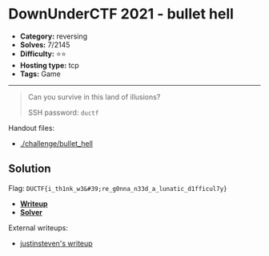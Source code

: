 # DownUnderCTF 2021 - bullet hell

- **Category:** reversing
- **Solves:** 7/2145
- **Difficulty:** ⭐️⭐️
- **Hosting type:** tcp
- **Tags:** Game

---

> Can you survive in this land of illusions?
> 
> SSH password: `ductf`


Handout files:

- [./challenge/bullet_hell](./challenge/bullet_hell)

## Solution

Flag: `DUCTF{i_th1nk_w3&#39;re_g0nna_n33d_a_lunatic_d1fficul7y}`

- [**Writeup**](./solve/writeup.md)
- [**Solver**](./solve/solve.py)

External writeups:

- [justinsteven&#39;s writeup](https://www.justinsteven.com/posts/2021/10/01/ductf-bullet-hell/)


